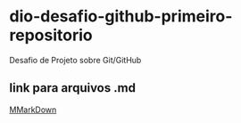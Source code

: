 # dio-desafio-github-primeiro-repositorio
Desafio de Projeto sobre Git/GitHub

## link para arquivos .md
[MMarkDown](https://www.markdownguide.org/)
